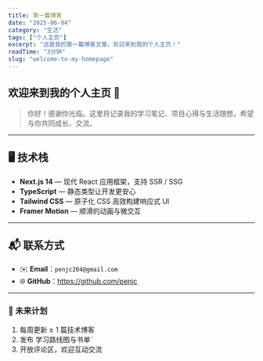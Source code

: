```yaml
---
title: 第一篇博客
date: "2025-06-04"
category: "生活"
tags: ["个人主页"]
excerpt: "这是我的第一篇博客文章，欢迎来到我的个人主页！"
readTime: "3分钟"
slug: "welcome-to-my-homepage"
---
```

## 欢迎来到我的个人主页 👋

> 你好！感谢你光临。这里将记录我的学习笔记、项目心得与生活随想，希望与你共同成长、交流。

---

## 🖥️ 技术栈

- **Next.js 14** — 现代 React 应用框架，支持 SSR / SSG
- **TypeScript** — 静态类型让开发更安心
- **Tailwind CSS** — 原子化 CSS 高效构建响应式 UI
- **Framer Motion** — 顺滑的动画与微交互

---

## 📬 联系方式

- ✉️ **Email**：`penjc204@gmail.com`
- 🌐 **GitHub**：<https://github.com/penjc>

---

### 🔭 未来计划

1. 每周更新 ≥ 1 篇技术博客  
2. 发布 学习路线图与书单`
3. 开放评论区，欢迎互动交流  

